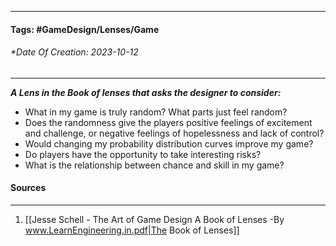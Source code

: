 __________________________________________________________________________
#### **Tags:** #GameDesign/Lenses/Game
###### *Date Of Creation: 2023-10-12
__________________________________________________________________________

***A Lens in the Book of lenses that asks the designer to consider:***
- What in my game is truly random? What parts just feel random?
- Does the randomness give the players positive feelings of excitement and challenge, or negative feelings of hopelessness and lack of control?
- Would changing my probability distribution curves improve my game?
- Do players have the opportunity to take interesting risks?
- What is the relationship between chance and skill in my game?
#### Sources
__________________________________________________________________________
1. [[Jesse Schell - The Art of Game Design A Book of Lenses -By www.LearnEngineering.in.pdf|The Book of Lenses]]